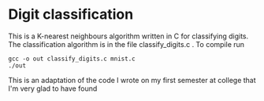 # Digit classification

This is a K-nearest neighbours algorithm written in C for classifying digits. The classification algorithm is in the file classify_digits.c . To compile run

```
gcc -o out classify_digits.c mnist.c
./out
```

This is an adaptation of the code I wrote on my first semester at college that I'm very glad to have found

